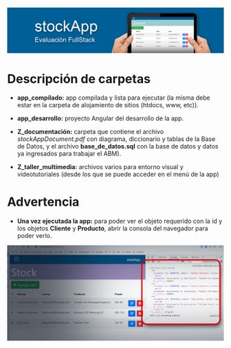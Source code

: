 ![stockApp - Prueba Fullstack](./media/img1.jpg)

# Descripción de carpetas

* **app_compilado:** app compilada y lista para ejecutar (la misma debe estar en la carpeta de alojamiento de sitios (htdocs, www, etc)).

* **app_desarrollo:** proyecto Angular del desarrollo de la app.

* **Z_documentación:** carpeta que contiene el archivo *stockAppDocument.pdf* con diagrama, diccionario y tablas de la Base de Datos, y el archivo **base_de_datos.sql** con la base de datos y datos ya ingresados para trabajar el ABM).

* **Z_taller_multimedia:** archivos varios para entorno visual y videotutoriales (desde los que se puede acceder en el menú de la app)

# Advertencia

* **Una vez ejecutada la app:** para poder ver el objeto requerido con la id y los objetos **Cliente** y **Producto**, abrir la consola del navegador para poder verlo.

![stockApp - Prueba Fullstack](./media/img2.jpg)